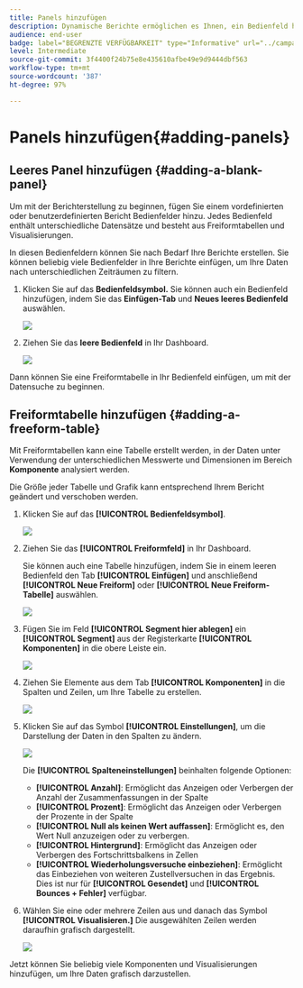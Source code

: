 ```yaml
---
title: Panels hinzufügen
description: Dynamische Berichte ermöglichen es Ihnen, ein Bedienfeld hinzuzufügen, um Ihre Daten entsprechend dem ausgewählten Zeitraum zu filtern.
audience: end-user
badge: label="BEGRENZTE VERFÜGBARKEIT" type="Informative" url="../campaign-standard-migration-home.md" tooltip="Auf Campaign Standard migrierte Benutzer beschränkt"
level: Intermediate
source-git-commit: 3f4400f24b75e8e435610afbe49e9d9444dbf563
workflow-type: tm+mt
source-wordcount: '387'
ht-degree: 97%

---
```


# Panels hinzufügen{#adding-panels}

## Leeres Panel hinzufügen {#adding-a-blank-panel}

Um mit der Berichterstellung zu beginnen, fügen Sie einem vordefinierten oder benutzerdefinierten Bericht Bedienfelder hinzu. Jedes Bedienfeld enthält unterschiedliche Datensätze und besteht aus Freiformtabellen und Visualisierungen.

In diesen Bedienfeldern können Sie nach Bedarf Ihre Berichte erstellen. Sie können beliebig viele Bedienfelder in Ihre Berichte einfügen, um Ihre Daten nach unterschiedlichen Zeiträumen zu filtern.

1. Klicken Sie auf das **Bedienfeldsymbol.** Sie können auch ein Bedienfeld hinzufügen, indem Sie das **Einfügen-Tab** und **Neues leeres Bedienfeld** auswählen.

   ![](assets/dynamic_report_panel_1.png)

1. Ziehen Sie das **leere Bedienfeld** in Ihr Dashboard.

   ![](assets/dynamic_report_panel.png)

Dann können Sie eine Freiformtabelle in Ihr Bedienfeld einfügen, um mit der Datensuche zu beginnen.

## Freiformtabelle hinzufügen {#adding-a-freeform-table}

Mit Freiformtabellen kann eine Tabelle erstellt werden, in der Daten unter Verwendung der unterschiedlichen Messwerte und Dimensionen im Bereich **Komponente** analysiert werden.

Die Größe jeder Tabelle und Grafik kann entsprechend Ihrem Bericht geändert und verschoben werden.

1. Klicken Sie auf das **[!UICONTROL Bedienfeldsymbol]**.

   ![](assets/dynamic_report_panel_1.png)

1. Ziehen Sie das **[!UICONTROL Freiformfeld]** in Ihr Dashboard.

   Sie können auch eine Tabelle hinzufügen, indem Sie in einem leeren Bedienfeld den Tab **[!UICONTROL Einfügen]** und anschließend **[!UICONTROL Neue Freiform]** oder **[!UICONTROL Neue Freiform-Tabelle]** auswählen.

   ![](assets/dynamic_report_panel_2.png)

1. Fügen Sie im Feld **[!UICONTROL Segment hier ablegen]** ein **[!UICONTROL Segment]** aus der Registerkarte **[!UICONTROL Komponenten]** in die obere Leiste ein.

   ![](assets/dynamic_report_panel_3.png)

1. Ziehen Sie Elemente aus dem Tab **[!UICONTROL Komponenten]** in die Spalten und Zeilen, um Ihre Tabelle zu erstellen.

   ![](assets/dynamic_report_freeform_3.png)

1. Klicken Sie auf das Symbol **[!UICONTROL Einstellungen]**, um die Darstellung der Daten in den Spalten zu ändern.

   ![](assets/dynamic_report_freeform_4.png)

   Die **[!UICONTROL Spalteneinstellungen]** beinhalten folgende Optionen:

   * **[!UICONTROL Anzahl]**: Ermöglicht das Anzeigen oder Verbergen der Anzahl der Zusammenfassungen in der Spalte
   * **[!UICONTROL Prozent]**: Ermöglicht das Anzeigen oder Verbergen der Prozente in der Spalte
   * **[!UICONTROL Null als keinen Wert auffassen]**: Ermöglicht es, den Wert Null anzuzeigen oder zu verbergen.
   * **[!UICONTROL Hintergrund]**: Ermöglicht das Anzeigen oder Verbergen des Fortschrittsbalkens in Zellen
   * **[!UICONTROL Wiederholungsversuche einbeziehen]**: Ermöglicht das Einbeziehen von weiteren Zustellversuchen in das Ergebnis. Dies ist nur für **[!UICONTROL Gesendet]** und **[!UICONTROL Bounces + Fehler]** verfügbar.

1. Wählen Sie eine oder mehrere Zeilen aus und danach das Symbol **[!UICONTROL Visualisieren.]** Die ausgewählten Zeilen werden daraufhin grafisch dargestellt.

   ![](assets/dynamic_report_freeform_5.png)

Jetzt können Sie beliebig viele Komponenten und Visualisierungen hinzufügen, um Ihre Daten grafisch darzustellen.
